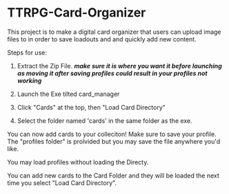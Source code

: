 # TTRPG-Card-Organizer
This project is to make a digital card organizer that users can upload image files to in order to save loadouts and and quickly add new content. 

Steps for use:
1. Extract the Zip File.
   ***make sure it is where you want it before launching as moving it after saving profiles could result in your profiles not working***

3. Launch the Exe tilted card_manager

4. Click "Cards" at the top, then "Load Card Directory"

5. Select the folder named 'cards' in the same folder as the exe.

You can now add cards to your colleciton! Make sure to save your profile. The "profiles folder" is prolvided but you may save the file anywhere you'd like.

You may load profiles without loading the Directy.

You can add new cards to the Card Folder and they will be loaded the next time you select "Load Card Directory".

